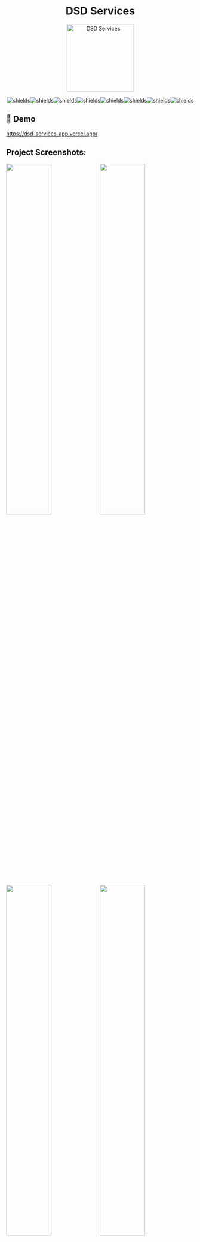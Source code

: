 <h1 align="center" id="title">DSD Services</h1>

<p align="center"><img src="https://i.imgur.com/ldcKaoe.png" alt="DSD Services" width="180" /></p>

<p align="center"><img src="https://img.shields.io/badge/Next.js-000000?style=for-the-badge&amp;logo=next.js&amp;logoColor=white" alt="shields"><img src="https://img.shields.io/badge/TypeScript-3178C6?style=for-the-badge&amp;logo=typescript&amp;logoColor=white" alt="shields"><img src="https://img.shields.io/badge/Tailwind_CSS-38B2AC?style=for-the-badge&amp;logo=tailwind-css&amp;logoColor=white" alt="shields"><img src="https://img.shields.io/badge/Framer_Motion-0055FF?style=for-the-badge&amp;logo=framer&amp;logoColor=white" alt="shields"><img src="https://img.shields.io/badge/React_Hook_Form-EC5990?style=for-the-badge&amp;logo=reacthookform&amp;logoColor=white" alt="shields"><img src="https://img.shields.io/badge/Supabase-3FCF8E?style=for-the-badge&amp;logo=supabase&amp;logoColor=white" alt="shields"><img src="https://img.shields.io/badge/Zod-3E61EE?style=for-the-badge&amp;logo=apachespark&amp;logoColor=white" alt="shields"><img src="https://img.shields.io/badge/PostgreSQL-336791?style=for-the-badge&amp;logo=postgresql&amp;logoColor=white" alt="shields"></p>

<h2>🚀 Demo</h2>

https://dsd-services-app.vercel.app/


<h2>Project Screenshots:</h2>

[<img src="https://i.imgur.com/PqeS06R.png" width="49%" />](https://i.imgur.com/PqeS06R.png)
[<img src="https://i.imgur.com/gBU4S3j.png" width="49%" />](https://i.imgur.com/gBU4S3j.png)

[<img src="https://i.imgur.com/K2hQ3n8.png" width="49%" />](https://i.imgur.com/K2hQ3n8.png)
[<img src="https://i.imgur.com/b5FQkuQ.png" width="49%" />](https://i.imgur.com/b5FQkuQ.png)

[<img src="https://i.imgur.com/cE4saAC.png" width="49%" />](https://i.imgur.com/cE4saAC.png)

<h2>🧐 Features</h2>

Here are some of the project's best features:

- Customers can pick a time slot to book a service across multiple departments.
- Lists required parts and checks PostgreSQL inventory using Supabase. Missing parts trigger contractor notifications.
- Supabase Auth sends confirmation and reminder emails with Nodemailer for alerts on missing parts.
- Admins manage schedules and inventory with secure access using Supabase’s row-level security.
- Customers track bookings and update info with Supabase Auth validated by Zod.
- Fully mobile-friendly using Tailwind CSS for responsive design.

<h2>🛠️ Installation Steps:</h2>

<p>1. Clone the repository</p>

```
git clone https://github.com/Demonico/supreme-bassoon.git
```

<p>2. Change into the directory</p>

```
cd supreme-bassoon
```

<p>3. Install dependencies</p>

```
npm install
```

<p>4. Create a .env</p>

```
touch .env
```

<p>5. Add environment variables to .env</p>

```
.env.example for reference
```

<p>6. Start development server</p>

```
npm run dev
```

<h2>💻 Built with</h2>

Technologies used in the project:

- Next.JS + TypeScript
- Tailwind CSS + Framer Motion
- React Hook Form + Zod
- Supabase
- PostgreSQL

<!-- linked and socials for the team -->
<h2>🤝 Team</h2>

<table align="center">
  <tr>
    <td align="center" width="300px" height="300px">
      <img src="https://i.imgur.com/0xjsJDa.jpg" alt="Khurram A." width="150px"><br>
      <a href="https://khurramali.site" target="_blank"><b>Khurram A.</b></a><br>
      <a href="https://github.com/destocot" target="_blank">
        <img src="https://img.shields.io/badge/Follow%20on%20GitHub-181717?style=for-the-badge&logo=github&logoColor=white">
      </a><br>
      <a href="https://www.linkedin.com/in/khurram-ali1" target="_blank">
        <img src="https://img.shields.io/badge/Follow%20on%20LinkedIn-0077B5?style=for-the-badge&logo=linkedin&logoColor=white">
      </a><br>
      <a href="https://www.youtube.com/@GiraffeReactor" target="_blank">
        <img src="https://img.shields.io/badge/Subscribe%20on%20YouTube-FF0000?style=for-the-badge&logo=youtube&logoColor=white">
      </a>
    </td>
    <td align="center" width="300px" height="300px">
      <img src="https://i.imgur.com/jjslUPZ.png" alt="Katie H." width="150px"><br>
      <a href="http://katiehom.com" target="_blank"><b>Katie H.</b></a><br>
      <a href="https://github.com/katiehom" target="_blank">
        <img src="https://img.shields.io/badge/Follow%20on%20GitHub-181717?style=for-the-badge&logo=github&logoColor=white">
      </a><br>
      <a href="https://www.linkedin.com/in/katiehom/" target="_blank">
        <img src="https://img.shields.io/badge/Follow%20on%20LinkedIn-0077B5?style=for-the-badge&logo=linkedin&logoColor=white">
      </a>
    </td>
  </tr>
  <tr>
    <td align="center" width="300px" height="300px">
      <img src="https://i.imgur.com/kodfige.jpg" alt="Maye J." width="150px"><br>
      <a href="https://codinglady22.github.io/Portfolio2.0/" target="_blank"><b>Maye J.</b></a><br>
      <a href="https://github.com/CodingLady22" target="_blank">
        <img src="https://img.shields.io/badge/Follow%20on%20GitHub-181717?style=for-the-badge&logo=github&logoColor=white">
      </a><br>
      <a href="https://www.linkedin.com/in/mayejesuorobo/" target="_blank">
        <img src="https://img.shields.io/badge/Follow%20on%20LinkedIn-0077B5?style=for-the-badge&logo=linkedin&logoColor=white">
      </a>
    </td>
    <td align="center" width="300px" height="300px">
      <img src="https://i.imgur.com/YBG3a6W.png" alt="Acir S." width="150px"><br>
      <a href="https://github.com/rudzzz" target="_blank"><b>Acir S.</b></a><br>
      <a href="https://github.com/rudzzz" target="_blank">
        <img src="https://img.shields.io/badge/Follow%20on%20GitHub-181717?style=for-the-badge&logo=github&logoColor=white">
      </a><br>
      <a href="https://www.linkedin.com/in/acir-rudson/" target="_blank">
        <img src="https://img.shields.io/badge/Follow%20on%20LinkedIn-0077B5?style=for-the-badge&logo=linkedin&logoColor=white">
      </a>
    </td>
  </tr>
</table>


<!-- special thank to leads Jarrod and Minhoru -->
<h3 align="center">Special Thanks to:</h3>

<table align="center">
  <tr>
    <td align="center" width="300px" height="200px">
      <a href="https://github.com/Demonico" target="_blank"><b>Jarrod V.</b></a><br>
      <a href="https://github.com/Demonico" target="_blank">
        <img src="https://img.shields.io/badge/Follow%20on%20GitHub-181717?style=for-the-badge&logo=github&logoColor=white">
      </a><br>
      <a href="https://www.linkedin.com/in/jarrodvandoren/" target="_blank">
        <img src="https://img.shields.io/badge/Follow%20on%20LinkedIn-0077B5?style=for-the-badge&logo=linkedin&logoColor=white">
      </a>
    </td>
    <td align="center" width="300px" height="200px">
      <a href="https://minhoru-cotache.netlify.app/" target="_blank"><b>Minhoru C.</b></a><br>
      <a href="https://github.com/Minhoru123" target="_blank">
        <img src="https://img.shields.io/badge/Follow%20on%20GitHub-181717?style=for-the-badge&logo=github&logoColor=white">
      </a><br>
      <a href="https://www.linkedin.com/in/minhoru-cotache" target="_blank">
        <img src="https://img.shields.io/badge/Follow%20on%20LinkedIn-0077B5?style=for-the-badge&logo=linkedin&logoColor=white">
      </a>
    </td>
  </tr>
</table>

